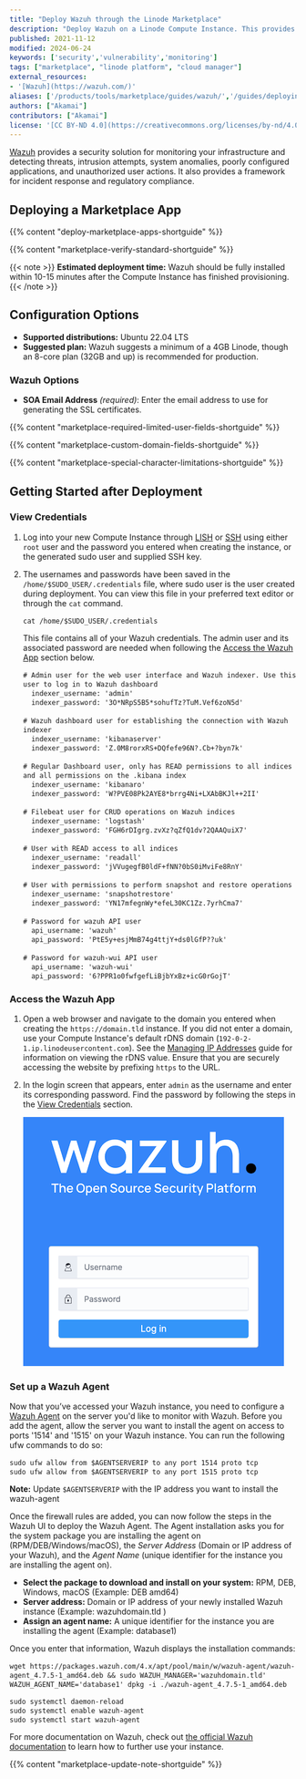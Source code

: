 ```yaml
---
title: "Deploy Wazuh through the Linode Marketplace"
description: "Deploy Wazuh on a Linode Compute Instance. This provides you with an open source a security monitoring solution."
published: 2021-11-12
modified: 2024-06-24
keywords: ['security','vulnerability','monitoring']
tags: ["marketplace", "linode platform", "cloud manager"]
external_resources:
- '[Wazuh](https://wazuh.com/)'
aliases: ['/products/tools/marketplace/guides/wazuh/','/guides/deploying-wazuh-marketplace-app/','/guides/wazuh-marketplace-app/']
authors: ["Akamai"]
contributors: ["Akamai"]
license: '[CC BY-ND 4.0](https://creativecommons.org/licenses/by-nd/4.0)'
---
```


[Wazuh](https://wazuh.com/) provides a security solution for monitoring your infrastructure and detecting threats, intrusion attempts, system anomalies, poorly configured applications, and unauthorized user actions. It also provides a framework for incident response and regulatory compliance.

## Deploying a Marketplace App

{{% content "deploy-marketplace-apps-shortguide" %}}

{{% content "marketplace-verify-standard-shortguide" %}}

{{< note >}}
**Estimated deployment time:** Wazuh should be fully installed within 10-15 minutes after the Compute Instance has finished provisioning.
{{< /note >}}

## Configuration Options

- **Supported distributions:** Ubuntu 22.04 LTS
- **Suggested plan:** Wazuh suggests a minimum of a 4GB Linode, though an 8-core plan (32GB and up) is recommended for production.

### Wazuh Options

- **SOA Email Address** *(required)*: Enter the email address to use for generating the SSL certificates.

{{% content "marketplace-required-limited-user-fields-shortguide" %}}

{{% content "marketplace-custom-domain-fields-shortguide" %}}

{{% content "marketplace-special-character-limitations-shortguide" %}}

## Getting Started after Deployment

### View Credentials

1.  Log into your new Compute Instance through [LISH](/docs/products/compute/compute-instances/guides/lish/) or [SSH](/docs/products/compute/compute-instances/guides/set-up-and-secure/#connect-to-the-instance) using either `root` user and the password you entered when creating the instance, or the generated sudo user and supplied SSH key.

1.  The usernames and passwords have been saved in the `/home/$SUDO_USER/.credentials` file, where sudo user is the user created during deployment. You can view this file in your preferred text editor or through the `cat` command.

    ```command
    cat /home/$SUDO_USER/.credentials
    ```

    This file contains all of your Wazuh credentials. The admin user and its associated password are needed when following the [Access the Wazuh App](#access-the-wazuh-app) section below.

    ```file {title="/home/$SUDO_USER/.credentials"}
    # Admin user for the web user interface and Wazuh indexer. Use this user to log in to Wazuh dashboard
      indexer_username: 'admin'
      indexer_password: '3O*NRpS5B5*sohufTz?TuM.Vef6zoN5d'

    # Wazuh dashboard user for establishing the connection with Wazuh indexer
      indexer_username: 'kibanaserver'
      indexer_password: 'Z.0M8rorxRS+DQfefe96N?.Cb+?byn7k'

    # Regular Dashboard user, only has READ permissions to all indices and all permissions on the .kibana index
      indexer_username: 'kibanaro'
      indexer_password: 'W?PVE08Pk2AYE8*brrg4Ni+LXAbBKJl++2II'

    # Filebeat user for CRUD operations on Wazuh indices
      indexer_username: 'logstash'
      indexer_password: 'FGH6rDIgrg.zvXz?qZfQ1dv?2QAAQuiX7'

    # User with READ access to all indices
      indexer_username: 'readall'
      indexer_password: 'jVVugegfB0ldF+fNN?0bS0iMviFe8RnY'

    # User with permissions to perform snapshot and restore operations
      indexer_username: 'snapshotrestore'
      indexer_password: 'YN17mfegnWy*efeL30KC1Zz.7yrhCma7'

    # Password for wazuh API user
      api_username: 'wazuh'
      api_password: 'PtE5y+esjMmB74g4ttjY+ds0lGfP??uk'

    # Password for wazuh-wui API user
      api_username: 'wazuh-wui'
      api_password: '6?PPR1o0fwfgefLiBjbYxBz+icG0rGojT'
    ```

### Access the Wazuh App

1.  Open a web browser and navigate to the domain you entered when creating the `https://domain.tld` instance. If you did not enter a domain, use your Compute Instance's default rDNS domain (`192-0-2-1.ip.linodeusercontent.com`). See the [Managing IP Addresses](/docs/products/compute/compute-instances/guides/manage-ip-addresses/) guide for information on viewing the rDNS value. Ensure that you are securely accessing the website by prefixing `https` to the URL.

1.  In the login screen that appears, enter `admin` as the username and enter its corresponding password. Find the password by following the steps in the [View Credentials](#view-credentials) section.

    ![Screenshot of the login page](wuzah-login.png)

### Set up a Wazuh Agent

Now that you’ve accessed your Wazuh instance, you need to configure a [Wazuh Agent](https://documentation.wazuh.com/current/installation-guide/wazuh-agent/index.html) on the server you'd like to monitor with Wazuh. Before you add the agent, allow the server you want to install the agent on access to ports '1514' and '1515' on your Wazuh instance. You can run the following ufw commands to do so:

```command
sudo ufw allow from $AGENTSERVERIP to any port 1514 proto tcp
sudo ufw allow from $AGENTSERVERIP to any port 1515 proto tcp
```

**Note:** Update `$AGENTSERVERIP` with the IP address you want to install the wazuh-agent

Once the firewall rules are added, you can now follow the steps in the Wazuh UI to deploy the Wazuh Agent. The Agent installation asks you for the system package you are installing the agent on (RPM/DEB/Windows/macOS), the *Server Address* (Domain or IP address of your Wazuh), and the *Agent Name* (unique identifier for the instance you are installing the agent on).

- **Select the package to download and install on your system:** RPM, DEB, Windows, macOS (Example: DEB amd64)
- **Server address:** Domain or IP address of your newly installed Wazuh instance (Example: wazuhdomain.tld )
- **Assign an agent name:** A unique identifier for the instance you are installing the agent (Example: database1)

Once you enter that information, Wazuh displays the installation commands:

```command
wget https://packages.wazuh.com/4.x/apt/pool/main/w/wazuh-agent/wazuh-agent_4.7.5-1_amd64.deb && sudo WAZUH_MANAGER='wazuhdomain.tld' WAZUH_AGENT_NAME='database1' dpkg -i ./wazuh-agent_4.7.5-1_amd64.deb
```
```command
sudo systemctl daemon-reload
sudo systemctl enable wazuh-agent
sudo systemctl start wazuh-agent
```

For more documentation on Wazuh, check out [the official Wazuh documentation](https://documentation.wazuh.com/current/installation-guide/index.html) to learn how to further use your instance.

{{% content "marketplace-update-note-shortguide" %}}